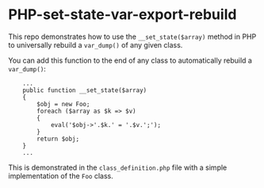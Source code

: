 # PHP-set-state-var-export-rebuild

This repo demonstrates how to use the `__set_state($array)` method in PHP to universally rebuild a `var_dump()` of any given class.

You can add this function to the end of any class to automatically rebuild a `var_dump()`:

```
    ...
    public function __set_state($array)
    {
        $obj = new Foo;
        foreach ($array as $k => $v)
        {
            eval('$obj->'.$k.' = '.$v.';');
        }
        return $obj;
    }
    ...
```

This is demonstrated in the `class_definition.php` file with a simple implementation of the `Foo` class.
